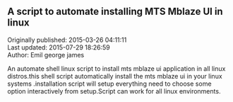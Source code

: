 ## A  script to automate  installing MTS Mblaze UI in linux  
Originally published: 2015-03-26 04:11:11  
Last updated: 2015-07-29 18:26:59  
Author: Emil george james  
  
An automate shell linux script to install mts mblaze ui application in  all linux distros.this shell script automatically install the mts mblaze ui in your linux systems .installation script will setup everything need to choose some option interactively from setup.Script can work for all linux environments.